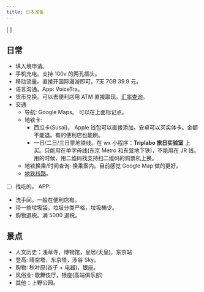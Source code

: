 ```yaml
---
title: 日本准备
---
```


[ ]

## 日常
* 填入境申请。
* 手机充电。支持 100v 的两孔插头。
* 移动流量。直接开国际漫游即可，7天 7GB 39.9 元。
* 语言沟通。App: VoiceTra。
* 货币兑换。可以去便利店用 ATM 直接取现。[汇率查询](https://wise.com/zh-cn/currency-converter/cny-to-jpy-rate)。
* 交通
  * 导航: Google Maps。 可以在上面标记点。
  * 地铁卡: 
    * 西瓜卡(Susai)， Apple 钱包可以直接添加。安卓可以买实体卡。金额不能退。有的便利店也能刷。
    * 一日/二日/三日票地铁线。在 wx 小程序：**Triplabo 旅日实验室** 上买。只能用在单字母线(东京 Metro 和东营地下铁)，不能用在 JR 线。用的时候，用二维码找支持扫二维码的购票机上换。
  * 地铁换乘/时间查询: 换乘案内。目前感觉 Google Map 做的更好。
  * [地铁线路](https://www.tokyometro.jp/cn/subwaymap/index.html)。
* [ ] 找吃的。 APP: 
* 洗手间。一般在便利店有。
* 带一些垃圾袋。垃圾分类严格，垃圾桶少。
* 购物退税。满 5000 退税。

## 景点
* 人文历史：浅草寺，博物馆，皇居(天皇)，东京站
* 登高: 晴空塔，东京塔，涉谷 Sky。
* 购物: 秋叶原(谷子 + 电器)，银座。
* 风俗业: 歌舞伎厅，银座(高端俱乐部)
* 其他：上野公园。



